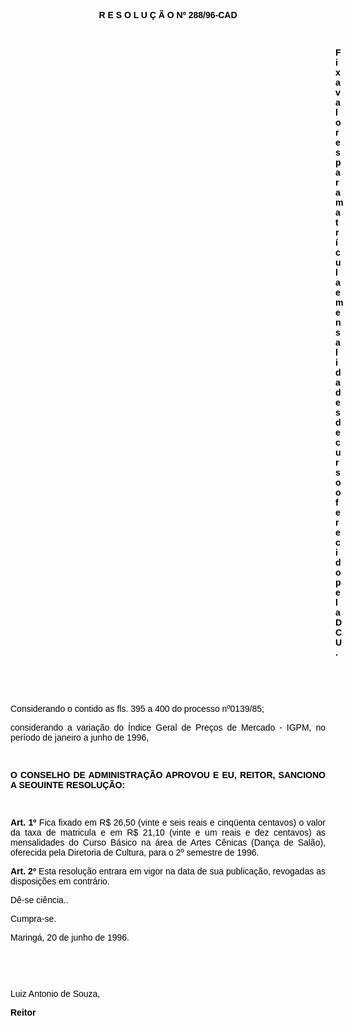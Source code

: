 <BODY TEXT="#000000">

<B><FONT FACE="Arial"><P ALIGN="CENTER">R E S O L U &Ccedil; &Atilde; O Nº 288/96-CAD</P>
</B><P ALIGN="CENTER"></P>
<P ALIGN="CENTER">&nbsp;</P><DIR>
<DIR>
<DIR>
<DIR>
<DIR>
<DIR>
<DIR>
<DIR>
<DIR>
<DIR>
<DIR>
<DIR>
<DIR>

<B><P ALIGN="JUSTIFY">Fixa valores para matr&iacute;cula e mensalidades de curso oferecido pela DCU.</P>
</B><P ALIGN="CENTER"></P>
<P ALIGN="CENTER">&nbsp;</P>
<P ALIGN="CENTER">&nbsp;</P></DIR>
</DIR>
</DIR>
</DIR>
</DIR>
</DIR>
</DIR>
</DIR>
</DIR>
</DIR>
</DIR>
</DIR>
</DIR>

<P ALIGN="JUSTIFY">Considerando o contido as fls. 395 a 400 do processo nº0139/85;</P>
<P ALIGN="JUSTIFY">considerando a varia&ccedil;&atilde;o do &Iacute;ndice Geral de Pre&ccedil;os de Mercado - IGPM, no per&iacute;odo de janeiro a junho de 1996,</P>
<P ALIGN="JUSTIFY"></P>
<P ALIGN="JUSTIFY">&nbsp;</P>
<B><P ALIGN="JUSTIFY">O CONSELHO DE ADMINISTRA&Ccedil;&Atilde;O APROVOU E EU, REITOR, SANCIONO A SEOUINTE RESOLU&Ccedil;&Atilde;O:</P>
</B><P ALIGN="JUSTIFY"></P>
<P ALIGN="JUSTIFY">&nbsp;</P>
<B><P ALIGN="JUSTIFY">Art. 1º</B> Fica fixado em R$ 26,50 (vinte e seis reais e cinq&uuml;enta centavos) o valor da taxa de matricula e em R$ 21,10 (vinte e um reais e dez centavos) as mensalidades do Curso B&aacute;sico na &aacute;rea de Artes C&ecirc;nicas (Dan&ccedil;a de Sal&atilde;o), oferecida pela Diretoria de Cultura, para o 2º semestre de 1996.</P>
<B><P ALIGN="JUSTIFY">Art. 2º</B> Esta resolu&ccedil;&atilde;o entrara em vigor na data de sua publica&ccedil;&atilde;o, revogadas as disposi&ccedil;&otilde;es em contr&aacute;rio.</P>
<P ALIGN="JUSTIFY">D&ecirc;-se ci&ecirc;ncia..</P>
<P ALIGN="JUSTIFY">Cumpra-se.</P>
<P ALIGN="JUSTIFY"></P>
<P ALIGN="JUSTIFY">Maring&aacute;, 20 de junho de 1996.</P>
<P ALIGN="JUSTIFY"></P>
<P ALIGN="JUSTIFY">&nbsp;</P>
<P ALIGN="JUSTIFY">&nbsp;</P>
<P ALIGN="JUSTIFY">Luiz Antonio de Souza,</P>
<B><P ALIGN="JUSTIFY">Reitor </P></B></FONT></BODY>
